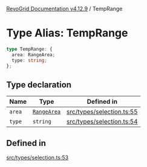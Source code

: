 [RevoGrid Documentation v4.12.9](README.md) / TempRange

# Type Alias: TempRange

```ts
type TempRange: {
  area: RangeArea;
  type: string;
};
```

## Type declaration

| Name | Type | Defined in |
| ------ | ------ | ------ |
| `area` | [`RangeArea`](TypeAlias.RangeArea.md) | [src/types/selection.ts:55](https://github.com/revolist/revogrid/blob/5b626b1ece93ea60f82047d059b8a2635455feb4/src/types/selection.ts#L55) |
| `type` | `string` | [src/types/selection.ts:54](https://github.com/revolist/revogrid/blob/5b626b1ece93ea60f82047d059b8a2635455feb4/src/types/selection.ts#L54) |

## Defined in

[src/types/selection.ts:53](https://github.com/revolist/revogrid/blob/5b626b1ece93ea60f82047d059b8a2635455feb4/src/types/selection.ts#L53)
